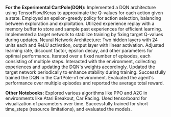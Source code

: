 **For the Experimental CartPole(DQN):**
Implemented a DQN architecture using TensorFlow/Keras to approximate the Q-values for each action given a state.
Employed an epsilon-greedy policy for action selection, balancing between exploration and exploitation.
Utilized experience replay with a memory buffer to store and sample past experiences for efficient learning.
Implemented a target network to stabilize training by fixing target Q-values during updates.
Neural Network Architecture: Two hidden layers with 24 units each and ReLU activation, output layer with linear activation.
Adjusted learning rate, discount factor, epsilon decay, and other parameters for optimal performance.
Iterated over a fixed number of episodes, each consisting of multiple steps.
Interacted with the environment, collecting experiences and updating the DQN's weights accordingly.
Updated the target network periodically to enhance stability during training.
Successfully trained the DQN in the CartPole-v1 environment.
Evaluated the agent's performance over multiple episodes and reported the average total reward.

**Other Notebooks:**
Explored various algorithms like PPO and A2C in environments like Atari Breakout, Car Racing.
Used tensorboard for visualization of parameters over time.
Successfully trained for short time_steps (resource limitations), and evaluated the models.
